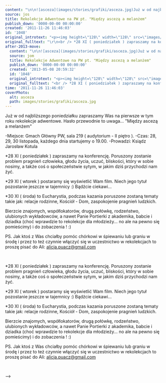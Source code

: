 ```yaml
---
content: "\n\n![asceza](images/stories/grafiki/asceza.jpg)Już w od najbliższego poniedziałku zapraszamy Was na pierwsze w tym roku rekolekcje\n adwentowe. Hasło przewodnie to uwaga... \"Między ascezą a melanżem\" \n \n -Miejsce: Gmach Główny PW, sala 219 ( audytorium - II piętro ).\n -Czas: 28, 29, 30 listopada, każdego dnia startujemy o 19.00.\n -Prowadzi: Ksiądz Jarosław Kotula\n\_\n\n<!--{{intro-break}}-->\n\n *28 XI ( poniedziałek ) zapraszamy na konferencję.\n Poruszony zostanie problem pragnień człowieka, głodu życia, uczuć,\n bliskości, który w sobie nosimy, a także coś o społeczeństwie sytym, w\n jakim dziś przychodzi nam żyć.\n \n *29 XI ( wtorek ) postaramy się wyświetlić Wam film. Niech jego tytuł\n pozostanie jeszcze w tajemnicy :) Bądźcie ciekawi...\n \n *30 XI ( środa) to Eucharystia, podczas kazania poruszone zostaną tematy\n takie jak: relacje rodzinne, Kościół - Dom, zaspokojenie pragnień ludzkich.\n \n Bierzcie znajomych, współlokatorów, drugą połówkę, rodzeństwo, ulubionych\n wykładowców, a nawet Panie Portierki z akademika, babcie i dziadka (choć\n wprawdzie to rekolekcje dla młodzieży... no ale na pewno się pomieścimy) i\n do zobaczenia ! :)\n \n PS. Jak ktoś z Was chciałby pomóc chórkowi w śpiewaniu lub graniu w środę i\n przez to też czynnie włączyć się w uczestnictwo w rekolekcjach to proszę\n pisać do Ali: [alicja.puacz@gmail.com](http://poczta.solideo.pl/horde3/imp/message.php?mailbox=INBOX&index=29026)\n\n\_\n\n\n<!--CONTENT FROM OLD SERVER (jos before 2013): \n\n![asceza](images/stories/grafiki/asceza.jpg)Już w od najbliższego poniedziałku zapraszamy Was na pierwsze w tym roku rekolekcje\n adwentowe. Hasło przewodnie to uwaga... \"Między ascezą a melanżem\" \n \n -Miejsce: Gmach Główny PW, sala 219 ( audytorium - II piętro ).\n -Czas: 28, 29, 30 listopada, każdego dnia startujemy o 19.00.\n -Prowadzi: Ksiądz Jarosław Kotula\n\r\n\n\_\n\r\n\n<!--{{intro-break}}-->\n\r\n\n *28 XI ( poniedziałek ) zapraszamy na konferencję.\n Poruszony zostanie problem pragnień człowieka, głodu życia, uczuć,\n bliskości, który w sobie nosimy, a także coś o społeczeństwie sytym, w\n jakim dziś przychodzi nam żyć.\n \n *29 XI ( wtorek ) postaramy się wyświetlić Wam film. Niech jego tytuł\n pozostanie jeszcze w tajemnicy :) Bądźcie ciekawi...\n \n *30 XI ( środa) to Eucharystia, podczas kazania poruszone zostaną tematy\n takie jak: relacje rodzinne, Kościół - Dom, zaspokojenie pragnień ludzkich.\n \n Bierzcie znajomych, współlokatorów, drugą połówkę, rodzeństwo, ulubionych\n wykładowców, a nawet Panie Portierki z akademika, babcie i dziadka (choć\n wprawdzie to rekolekcje dla młodzieży... no ale na pewno się pomieścimy) i\n do zobaczenia ! :)\n \n PS. Jak ktoś z Was chciałby pomóc chórkowi w śpiewaniu lub graniu w środę i\n przez to też czynnie włączyć się w uczestnictwo w rekolekcjach to proszę\n pisać do Ali: [alicja.puacz@gmail.com](http://poczta.solideo.pl/horde3/imp/message.php?mailbox=INBOX&index=29026)\r\n\n\_\n\n-->"
source: jos
title: Rekolekcje Adwentowe na PW pt. "Między ascezą a melanżem"
publish_down: '0000-00-00 00:00:00'
created: '2011-11-26 11:46:03'
id: '1048'
original_introtext: "<p><img height=\"128\" width=\"128\" src=\"images/stories/grafiki/asceza.jpg\" alt=\"asceza\" style=\"float: left; margin-right: 10px;\" />Już w od najbliższego poniedziałku zapraszamy Was na pierwsze w tym roku rekolekcje<br /> adwentowe. Hasło przewodnie to uwaga... \"Między ascezą a melanżem\" <br /> <br /> -Miejsce: Gmach Główny PW, sala 219 ( audytorium - II piętro ).<br /> -Czas: 28, 29, 30 listopada, każdego dnia startujemy o 19.00.<br /> -Prowadzi: Ksiądz Jarosław Kotula</p>\r\n<p>\_</p>\r\n"
original_fulltext: "\r\n<br /> *28 XI ( poniedziałek ) zapraszamy na konferencję.<br /> Poruszony zostanie problem pragnień człowieka, głodu życia, uczuć,<br /> bliskości, który w sobie nosimy, a także coś o społeczeństwie sytym, w<br /> jakim dziś przychodzi nam żyć.<br /> <br /> *29 XI ( wtorek ) postaramy się wyświetlić Wam film. Niech jego tytuł<br /> pozostanie jeszcze w tajemnicy :) Bądźcie ciekawi...<br /> <br /> *30 XI ( środa) to Eucharystia, podczas kazania poruszone zostaną tematy<br /> takie jak: relacje rodzinne, Kościół - Dom, zaspokojenie pragnień ludzkich.<br /> <br /> Bierzcie znajomych, współlokatorów, drugą połówkę, rodzeństwo, ulubionych<br /> wykładowców, a nawet Panie Portierki z akademika, babcie i dziadka (choć<br /> wprawdzie to rekolekcje dla młodzieży... no ale na pewno się pomieścimy) i<br /> do zobaczenia ! :)<br /> <br /> PS. Jak ktoś z Was chciałby pomóc chórkowi w śpiewaniu lub graniu w środę i<br /> przez to też czynnie włączyć się w uczestnictwo w rekolekcjach to proszę<br /> pisać do Ali: <a href=\"http://poczta.solideo.pl/horde3/imp/message.php?mailbox=INBOX&amp;index=29026\">alicja.puacz@gmail.com</a>\r\n<p>\_</p>"
after-2013-move:
  content: "\n\n![asceza](images/stories/grafiki/asceza.jpg)Już w od najbliższego poniedziałku zapraszamy Was na pierwsze w tym roku rekolekcje\n adwentowe. Hasło przewodnie to uwaga... \"Między ascezą a melanżem\" \n \n -Miejsce: Gmach Główny PW, sala 219 ( audytorium - II piętro ).\n -Czas: 28, 29, 30 listopada, każdego dnia startujemy o 19.00.\n -Prowadzi: Ksiądz Jarosław Kotula\n\_\n\n<!--{{intro-break}}-->\n\n *28 XI ( poniedziałek ) zapraszamy na konferencję.\n Poruszony zostanie problem pragnień człowieka, głodu życia, uczuć,\n bliskości, który w sobie nosimy, a także coś o społeczeństwie sytym, w\n jakim dziś przychodzi nam żyć.\n \n *29 XI ( wtorek ) postaramy się wyświetlić Wam film. Niech jego tytuł\n pozostanie jeszcze w tajemnicy :) Bądźcie ciekawi...\n \n *30 XI ( środa) to Eucharystia, podczas kazania poruszone zostaną tematy\n takie jak: relacje rodzinne, Kościół - Dom, zaspokojenie pragnień ludzkich.\n \n Bierzcie znajomych, współlokatorów, drugą połówkę, rodzeństwo, ulubionych\n wykładowców, a nawet Panie Portierki z akademika, babcie i dziadka (choć\n wprawdzie to rekolekcje dla młodzieży... no ale na pewno się pomieścimy) i\n do zobaczenia ! :)\n \n PS. Jak ktoś z Was chciałby pomóc chórkowi w śpiewaniu lub graniu w środę i\n przez to też czynnie włączyć się w uczestnictwo w rekolekcjach to proszę\n pisać do Ali: [alicja.puacz@gmail.com](http://poczta.solideo.pl/horde3/imp/message.php?mailbox=INBOX&index=29026)\n\n\_\n"
  source: jom
  title: Rekolekcje Adwentowe na PW pt. "Między ascezą a melanżem"
  publish_down: '0000-00-00 00:00:00'
  created: '2013-05-08 20:59:32'
  id: '1048'
  original_introtext: "<p><img height=\"128\" width=\"128\" src=\"images/stories/grafiki/asceza.jpg\" alt=\"asceza\" style=\"float: left; margin-right: 10px;\" />Już w od najbliższego poniedziałku zapraszamy Was na pierwsze w tym roku rekolekcje<br /> adwentowe. Hasło przewodnie to uwaga... \"Między ascezą a melanżem\" <br /> <br /> -Miejsce: Gmach Główny PW, sala 219 ( audytorium - II piętro ).<br /> -Czas: 28, 29, 30 listopada, każdego dnia startujemy o 19.00.<br /> -Prowadzi: Ksiądz Jarosław Kotula</p>\n<p>\_</p>"
  original_fulltext: "<br /> *28 XI ( poniedziałek ) zapraszamy na konferencję.<br /> Poruszony zostanie problem pragnień człowieka, głodu życia, uczuć,<br /> bliskości, który w sobie nosimy, a także coś o społeczeństwie sytym, w<br /> jakim dziś przychodzi nam żyć.<br /> <br /> *29 XI ( wtorek ) postaramy się wyświetlić Wam film. Niech jego tytuł<br /> pozostanie jeszcze w tajemnicy :) Bądźcie ciekawi...<br /> <br /> *30 XI ( środa) to Eucharystia, podczas kazania poruszone zostaną tematy<br /> takie jak: relacje rodzinne, Kościół - Dom, zaspokojenie pragnień ludzkich.<br /> <br /> Bierzcie znajomych, współlokatorów, drugą połówkę, rodzeństwo, ulubionych<br /> wykładowców, a nawet Panie Portierki z akademika, babcie i dziadka (choć<br /> wprawdzie to rekolekcje dla młodzieży... no ale na pewno się pomieścimy) i<br /> do zobaczenia ! :)<br /> <br /> PS. Jak ktoś z Was chciałby pomóc chórkowi w śpiewaniu lub graniu w środę i<br \n/> przez to też czynnie włączyć się w uczestnictwo w rekolekcjach to proszę<br /> pisać do Ali: <a href=\"http://poczta.solideo.pl/horde3/imp/message.php?mailbox=INBOX&amp;index=29026\">alicja.puacz@gmail.com</a>\n<p>\_</p>"
time: '2011-11-26 11:46:03'
coverPhoto:
  alt: asceza
  path: images/stories/grafiki/asceza.jpg
---
```

Już w od najbliższego poniedziałku zapraszamy Was na pierwsze w tym roku rekolekcje
 adwentowe. Hasło przewodnie to uwaga... "Między ascezą a melanżem" 
 
 -Miejsce: Gmach Główny PW, sala 219 ( audytorium - II piętro ).
 -Czas: 28, 29, 30 listopada, każdego dnia startujemy o 19.00.
 -Prowadzi: Ksiądz Jarosław Kotula
 

<!--{{intro-break}}-->

 *28 XI ( poniedziałek ) zapraszamy na konferencję.
 Poruszony zostanie problem pragnień człowieka, głodu życia, uczuć,
 bliskości, który w sobie nosimy, a także coś o społeczeństwie sytym, w
 jakim dziś przychodzi nam żyć.
 
 *29 XI ( wtorek ) postaramy się wyświetlić Wam film. Niech jego tytuł
 pozostanie jeszcze w tajemnicy :) Bądźcie ciekawi...
 
 *30 XI ( środa) to Eucharystia, podczas kazania poruszone zostaną tematy
 takie jak: relacje rodzinne, Kościół - Dom, zaspokojenie pragnień ludzkich.
 
 Bierzcie znajomych, współlokatorów, drugą połówkę, rodzeństwo, ulubionych
 wykładowców, a nawet Panie Portierki z akademika, babcie i dziadka (choć
 wprawdzie to rekolekcje dla młodzieży... no ale na pewno się pomieścimy) i
 do zobaczenia ! :)
 
 PS. Jak ktoś z Was chciałby pomóc chórkowi w śpiewaniu lub graniu w środę i
 przez to też czynnie włączyć się w uczestnictwo w rekolekcjach to proszę
 pisać do Ali: [alicja.puacz@gmail.com](http://poczta.solideo.pl/horde3/imp/message.php?mailbox=INBOX&index=29026)

 


<!--CONTENT FROM OLD SERVER (jos before 2013): 

Już w od najbliższego poniedziałku zapraszamy Was na pierwsze w tym roku rekolekcje
 adwentowe. Hasło przewodnie to uwaga... "Między ascezą a melanżem" 
 
 -Miejsce: Gmach Główny PW, sala 219 ( audytorium - II piętro ).
 -Czas: 28, 29, 30 listopada, każdego dnia startujemy o 19.00.
 -Prowadzi: Ksiądz Jarosław Kotula


 


<!--{{intro-break}}-->


 *28 XI ( poniedziałek ) zapraszamy na konferencję.
 Poruszony zostanie problem pragnień człowieka, głodu życia, uczuć,
 bliskości, który w sobie nosimy, a także coś o społeczeństwie sytym, w
 jakim dziś przychodzi nam żyć.
 
 *29 XI ( wtorek ) postaramy się wyświetlić Wam film. Niech jego tytuł
 pozostanie jeszcze w tajemnicy :) Bądźcie ciekawi...
 
 *30 XI ( środa) to Eucharystia, podczas kazania poruszone zostaną tematy
 takie jak: relacje rodzinne, Kościół - Dom, zaspokojenie pragnień ludzkich.
 
 Bierzcie znajomych, współlokatorów, drugą połówkę, rodzeństwo, ulubionych
 wykładowców, a nawet Panie Portierki z akademika, babcie i dziadka (choć
 wprawdzie to rekolekcje dla młodzieży... no ale na pewno się pomieścimy) i
 do zobaczenia ! :)
 
 PS. Jak ktoś z Was chciałby pomóc chórkowi w śpiewaniu lub graniu w środę i
 przez to też czynnie włączyć się w uczestnictwo w rekolekcjach to proszę
 pisać do Ali: [alicja.puacz@gmail.com](http://poczta.solideo.pl/horde3/imp/message.php?mailbox=INBOX&index=29026)

 

-->

<!--{{json:{"created_date":"2011-11-26 11:46:03","publish_down":"0000-00-00 00:00:00","id":"1048"}}}-->